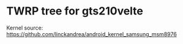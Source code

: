 # TWRP tree for gts210velte

Kernel source:
https://github.com/linckandrea/android_kernel_samsung_msm8976
